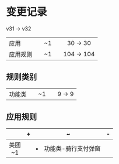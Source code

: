 # 变更记录

v31 -> v32

||||||
|-|:-:|:-:|:-:|:-:|
|应用||~1||30 -> 30|
|应用规则||~1||104 -> 104|

## 规则类别

||||||
|-|:-:|:-:|:-:|:-:|
|功能类||~1||9 -> 9|

## 应用规则

||+|~|-|
|:-:|-|-|-|
|美团<br>~1||<li>功能类-骑行支付弹窗||
